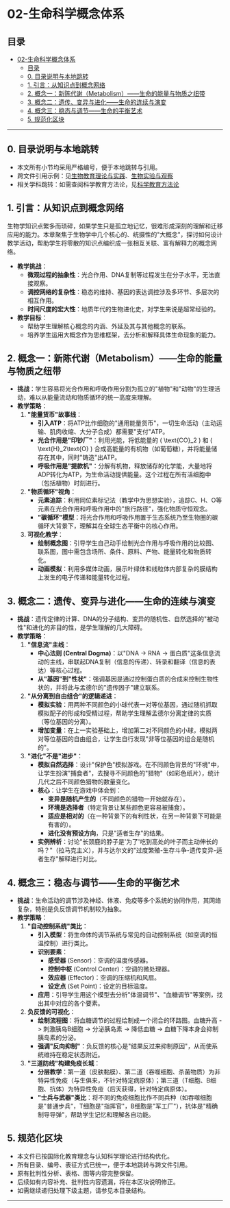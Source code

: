 # 02-生命科学概念体系

## 目录

- [02-生命科学概念体系](#02-生命科学概念体系)
  - [目录](#目录)
  - [0. 目录说明与本地跳转](#0-目录说明与本地跳转)
  - [1. 引言：从知识点到概念网络](#1-引言从知识点到概念网络)
  - [2. 概念一：新陈代谢（Metabolism）——生命的能量与物质之纽带](#2-概念一新陈代谢metabolism生命的能量与物质之纽带)
  - [3. 概念二：遗传、变异与进化——生命的连续与演变](#3-概念二遗传变异与进化生命的连续与演变)
  - [4. 概念三：稳态与调节——生命的平衡艺术](#4-概念三稳态与调节生命的平衡艺术)
  - [5. 规范化区块](#5-规范化区块)

---

## 0. 目录说明与本地跳转

- 本文所有小节均采用严格编号，便于本地跳转与引用。
- 跨文件引用示例：见[生物教育理论与实践](./01-生物教育理论与实践.md)、[生物实验与观察](./03-生物实验与观察.md)
- 相关学科跳转：如需查阅科学教育方法论，见[科学教育方法论](../../02-科学教育方法论.md)

## 1. 引言：从知识点到概念网络

生物学知识点繁多而琐碎，如果学生只是孤立地记忆，很难形成深刻的理解和迁移应用的能力。本章聚焦于生物学中几个核心的、统摄性的"大概念"，探讨如何设计教学活动，帮助学生将零散的知识点编织成一张相互关联、富有解释力的概念网络。

- **教学挑战**：
  - **微观过程的抽象性**：光合作用、DNA复制等过程发生在分子水平，无法直接观察。
  - **调控网络的复杂性**：稳态的维持、基因的表达调控涉及多环节、多层次的相互作用。
  - **时间尺度的宏大性**：地质年代的生物进化史，对学生来说是超常经验的。
- **教学目标**：
  - 帮助学生理解核心概念的内涵、外延及其与其他概念的联系。
  - 培养学生运用大概念作为思维框架，去分析和解释具体生命现象的能力。

## 2. 概念一：新陈代谢（Metabolism）——生命的能量与物质之纽带

- **挑战**：学生容易将光合作用和呼吸作用分割为孤立的"植物"和"动物"的生理活动，难以从能量流动和物质循环的统一高度来理解。
- **教学策略**：
  1. **"能量货币"故事线**：
      - **引入ATP**：将ATP比作细胞的"通用能量货币"，一切生命活动（主动运输、肌肉收缩、大分子合成）都需要"支付"ATP。
      - **光合作用是"印钞厂"**：利用光能，将低能量的 \( \text{CO}_2 \) 和 \( \text{H}_2\text{O} \) 合成高能量的有机物（如葡萄糖），并将能量储存在其中，同时"铸造"出ATP。
      - **呼吸作用是"提款机"**：分解有机物，释放储存的化学能，大量地将ADP转化为ATP，为生命活动提供能量。这个过程在所有活细胞中（包括植物）时刻进行。
  2. **"物质循环"视角**：
      - **元素追踪**：利用同位素标记法（教学中为思想实验），追踪C、H、O等元素在光合作用和呼吸作用中的"旅行路径"，强化物质守恒观念。
      - **"碳循环"模型**：将光合作用和呼吸作用置于生态系统乃至生物圈的碳循环大背景下，理解其在全球生态平衡中的核心作用。
  3. **可视化教学**：
      - **绘制概念图**：引导学生自己动手绘制光合作用与呼吸作用的比较图、联系图，图中需包含场所、条件、原料、产物、能量转化和物质转化。
      - **动画模拟**：利用多媒体动画，展示叶绿体和线粒体内部复杂的膜结构上发生的电子传递和能量转化过程。

## 3. 概念二：遗传、变异与进化——生命的连续与演变

- **挑战**：遗传定律的计算、DNA的分子结构、变异的随机性、自然选择的"被动性"和进化的非目的性，是学生理解的几大障碍。
- **教学策略**：
  1. **"信息流"主线**：
      - **中心法则 (Central Dogma)**：以"DNA -> RNA -> 蛋白质"这条信息流动的主线，串联起DNA复制（信息的传递）、转录和翻译（信息的表达）等核心过程。
      - **从"基因"到"性状"**：强调基因是通过控制蛋白质的合成来控制生物性状的，并将此与孟德尔的"遗传因子"建立联系。
  2. **"从分离到自由组合"的逻辑递进**：
      - **模拟实验**：用两种不同颜色的小球代表一对等位基因，通过随机抓取模拟配子的形成和受精过程，帮助学生理解孟德尔分离定律的实质（等位基因的分离）。
      - **增加变量**：在上一实验基础上，增加第二对不同颜色的小球，模拟两对等位基因的自由组合，让学生自行发现"非等位基因的组合是随机的"。
  3. **"进化"不是"进步"**：
      - **模拟自然选择**：设计"保护色"模拟游戏。在不同颜色背景的"环境"中，让学生扮演"捕食者"，去搜寻不同颜色的"猎物"（如彩色纸片），统计几代之后不同颜色猎物的数量变化。
      - **核心**：让学生在游戏中体会到：
        - **变异是随机产生的**（不同颜色的猎物一开始就存在）。
        - **环境是选择者**（特定背景让某些颜色更容易被捕食）。
        - **适应是相对的**（在一种背景下的有利性状，在另一种背景下可能是有害的）。
        - **进化没有预设方向**，只是"适者生存"的结果。
      - **实例辨析**：讨论"长颈鹿的脖子是'为了'吃到高处的叶子而主动伸长的吗？"（拉马克主义），并与达尔文的"过度繁殖-生存斗争-遗传变异-适者生存"解释进行对比。

## 4. 概念三：稳态与调节——生命的平衡艺术

- **挑战**：生命活动的调节涉及神经、体液、免疫等多个系统的协同作用，其网络复杂，特别是负反馈调节机制较为抽象。
- **教学策略**：
  1. **"自动控制系统"类比**：
      - **引入模型**：将生命体的调节系统与常见的自动控制系统（如空调的恒温控制）进行类比。
      - **识别要素**：
        - **感受器** (Sensor)：空调的温度传感器。
        - **控制中枢** (Control Center)：空调的微处理器。
        - **效应器** (Effector)：空调的压缩机和风扇。
        - **设定点** (Set Point)：设定的目标温度。
      - **应用**：引导学生用这个模型去分析"体温调节"、"血糖调节"等案例，找出其中对应的各个要素。
  2. **负反馈的可视化**：
      - **绘制流程图**：将血糖调节的过程绘制成一个闭合的环路图。血糖升高 -> 刺激胰岛B细胞 -> 分泌胰岛素 -> 降低血糖 -> 血糖下降本身会抑制胰岛素的分泌。
      - **强调"反向抑制"**：负反馈的核心是"结果反过来抑制原因"，从而使系统维持在稳定状态附近。
  3. **"三道防线"构建免疫长城**：
      - **分层教学**：第一道（皮肤黏膜）、第二道（吞噬细胞、杀菌物质）为非特异性免疫（与生俱来，不针对特定病原体）；第三道（T细胞、B细胞、抗体）为特异性免疫（后天获得，针对特定病原体）。
      - **"士兵与武器"类比**：将不同的免疫细胞比作不同兵种（如吞噬细胞是"普通步兵"，T细胞是"指挥官"，B细胞是"军工厂"），抗体是"精确制导导弹"，帮助学生记忆和理解各自功能。

## 5. 规范化区块

- 本文件已按国际化教育理念与认知科学理论进行结构优化。
- 所有目录、编号、表征方式已统一，便于本地跳转与跨文件引用。
- 原有批判性分析、表格、图等内容完整保留。
- 后续如有内容补充、批判性内容遗漏，将在本区块说明修正。
- 如需继续递归处理下级主题，请参见本目录结构。

---
